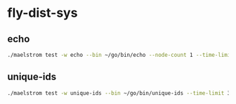 # fly-dist-sys

## echo

```zsh
./maelstrom test -w echo --bin ~/go/bin/echo --node-count 1 --time-limit 10
```

## unique-ids

```zsh
./maelstrom test -w unique-ids --bin ~/go/bin/unique-ids --time-limit 30 --rate 1000 --node-count 3 --availability total --nemesis partition 
```